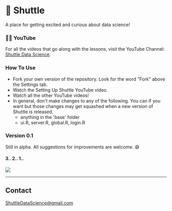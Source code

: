 # :rocket: Shuttle
A place for getting excited and curious about data science! 

### :man_technologist: YouTube
For all the videos that go along with the lessons, visit the YouTube Channel: [Shuttle Data Science](https://www.youtube.com/channel/UCHIge2lulmLXhEhWpajOT3Q).

### How To Use
* Fork your own version of the repository. Look for the word "Fork" above the Settings tab.
* Watch the Setting Up Shuttle YouTube video.
* Watch all the other YouTube videos!
* In general, don't make changes to any of the following. You can if you want but those changes may get squashed when a new version of Shuttle is released.
    * anything in the 'base' folder
    * ui.R, server.R, global.R, login.R

### Version 0.1
Still in alpha. All suggestions for improvements are welcome. :smile:

#### 3.. 2.. 1..
![](https://thumbs.gfycat.com/FastSecondGalapagosmockingbird-size_restricted.gif)

---

## Contact
ShuttleDataScience@gmail.com  
